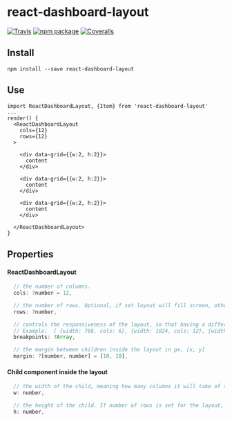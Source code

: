 # react-dashboard-layout

[![Travis][build-badge]][build]
[![npm package][npm-badge]][npm]
[![Coveralls][coveralls-badge]][coveralls]

[build-badge]: https://img.shields.io/travis/mschaeffner/react-dashboard-layout/master.png?style=flat-square
[build]: https://travis-ci.org/mschaeffner/react-dashboard-layout

[npm-badge]: https://img.shields.io/npm/v/https://www.npmjs.org/package/react-dashboard-layout.png?style=flat-square
[npm]: https://www.npmjs.org/package/react-dashboard-layout

[coveralls-badge]: https://img.shields.io/coveralls/mschaeffner/https://www.npmjs.org/package/react-dashboard-layout/master.png?style=flat-square
[coveralls]: https://coveralls.io/github/mschaeffner/https://www.npmjs.org/package/react-dashboard-layout


## Install
``npm install --save react-dashboard-layout``

## Use

```
import ReactDashboardLayout, {Item} from 'react-dashboard-layout'
...
render() {
  <ReactDashboardLayout
    cols={12}
    rows={12}
  >

    <div data-grid={{w:2, h:2}}>
      content
    </div>

    <div data-grid={{w:2, h:2}}>
      content
    </div>

    <div data-grid={{w:2, h:2}}>
      content
    </div>

  </ReactDashboardLayout>
}

```

## Properties

#### ReactDashboardLayout
```javascript
  // the number of columns.
  cols: ?number = 12,

  // the number of rows. Optional, if set layout will fill screen, otherwise it will be a scrollable layout.
  rows: ?number,

  // controls the responsiveness of the layout, so that having a different number of columns based on the screen width. If set then, cols property is ignored.
  // Example:  [ {width: 768, cols: 6}, {width: 1024, cols: 12}, {width: 480, cols: 3} ]
  breakpoints: ?Array,

  // the margin between children inside the layout in px, [x, y]
  margin: ?[number, number] = [10, 10],

```

#### Child component inside the layout
```javascript
  // the width of the child, meaning how many columns it will take of the layout.
  w: number,

  // the height of the child. If number of rows is set for the layout, then height of this child means how many rows it will take of the layout. Else height is relative to the width of the child. E.g. w=4 and h=2 would mean, that the child's height is always 50% of its width.
  h: number,
```
